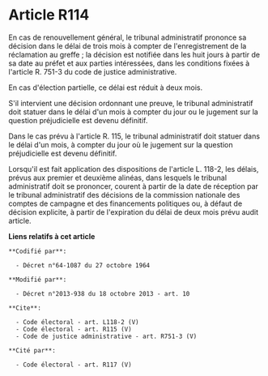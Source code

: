# Article R114

En cas de renouvellement général, le tribunal administratif prononce sa décision dans le délai de trois mois à compter de
l'enregistrement de la réclamation au greffe ; la décision est notifiée dans les huit jours à partir de sa date au préfet et
aux parties intéressées, dans les conditions fixées à l'article R. 751-3 du code de justice administrative. 

En cas d'élection partielle, ce délai est réduit à deux mois. 

S'il intervient une décision ordonnant une preuve, le tribunal administratif doit statuer dans le délai d'un mois à compter
du jour ou le jugement sur la question préjudicielle est devenu définitif. 

Dans le cas prévu à l'article R. 115, le tribunal administratif doit statuer dans le délai d'un mois, à compter du jour où le
jugement sur la question préjudicielle est devenu définitif. 

Lorsqu'il est fait application des dispositions de l'article L. 118-2, les délais, prévus aux premier et deuxième alinéas,
dans lesquels le tribunal administratif doit se prononcer, courent à partir de la date de réception par le tribunal
administratif des décisions de la commission nationale des comptes de campagne et des financements politiques ou, à défaut de
décision explicite, à partir de l'expiration du délai de deux mois prévu audit article.

**Liens relatifs à cet article**

	**Codifié par**:

	  - Décret n°64-1087 du 27 octobre 1964

	**Modifié par**:

	  - Décret n°2013-938 du 18 octobre 2013 - art. 10

	**Cite**:

	  - Code électoral - art. L118-2 (V)
	  - Code électoral - art. R115 (V)
	  - Code de justice administrative - art. R751-3 (V)

	**Cité par**:

	  - Code électoral - art. R117 (V)
